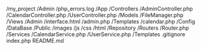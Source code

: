 /my_project
	/Admin
	   /php_errors.log
	/App
	   /Controllers
	      /AdminController.php
	      /CalendarController.php
	      /UserController.php
	   /Models
	      /FileManager.php
	   /Views
	      /Admin
	         /interface.html
		 /admin.php
	      /Templates
	         /calendar.php
	/Config
	/DataBase
	/Public
	   /images
	   /js
	   /css
	   /html
	/Repository
	/Routers
	   /Router.php
	/Services
	   /CalendarService.php
	   /UserService.php
	/Templates
	.gitignore	
	index.php
	README.md